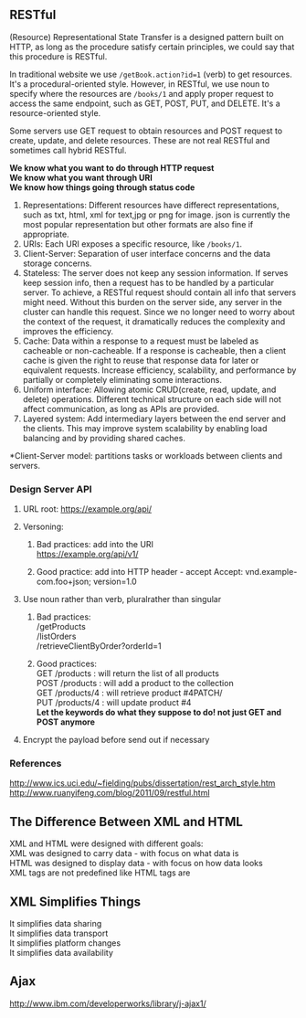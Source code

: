## RESTful
(Resource) Representational State Transfer is a designed pattern built on HTTP, as long as the procedure satisfy certain principles, we could say that this procedure is RESTful.  

In traditional website we use `/getBook.action?id=1` (verb) to get resources. It's a procedural-oriented style. However, in RESTful, we use noun to specify where the resources are `/books/1` and apply proper request to access the same endpoint, such as GET, POST, PUT, and DELETE. It's a resource-oriented style.  

Some servers use GET request to obtain resources and POST request to create, update, and delete resources. These are not real RESTful and sometimes call hybrid RESTful.   

**We know what you want to do through HTTP request**   
**We know what you want through URI**  
**We know how things going through status code**  


1. Representations: Different resources have differect representations, such as txt, html, xml for text,jpg or png for image. json is currently the most popular representation but other formats are also fine if appropriate. 
2. URIs: Each URI exposes a specific resource, like `/books/1`. 
3. Client-Server: Separation of user interface concerns and the data storage concerns. 
4. Stateless: The server does not keep any session information. If serves keep session info, then a request has to be handled by a particular server. To achieve, a RESTful request should contain all info that servers might need. Without this burden on the server side, any server in the cluster can handle this request. Since we no longer need to worry about the context of the request, it dramatically reduces the complexity and improves the efficiency.
5. Cache: Data within a response to a request must be labeled as cacheable or non-cacheable. If a response is cacheable, then a client cache is given the right to reuse that response data for later or equivalent requests. Increase efficiency, scalability, and performance by partially or completely eliminating some interactions.
6. Uniform interface: Allowing atomic CRUD(create, read, update, and delete) operations. Different technical structure on each side will not affect communication, as long as APIs are provided. 
7. Layered system: Add intermediary layers between the end server and the clients. This may improve system scalability by enabling load balancing and by providing shared caches.

\*Client-Server model: partitions tasks or workloads between clients and servers. 

### Design Server API
1. URL root: 
  https://example.org/api/
2. Versoning: 

    1. Bad practices: add into the URI   
    https://example.org/api/v1/  
    
    2. Good practice: add into HTTP header - accept
    Accept: vnd.example-com.foo+json; version=1.0
    
3. Use noun rather than verb, pluralrather than singular

    1. Bad practices:   
    /getProducts  
    /listOrders  
    /retrieveClientByOrder?orderId=1  

    2. Good practices:  
    GET /products : will return the list of all products  
    POST /products : will add a product to the collection  
    GET /products/4 : will retrieve product #4PATCH/  
    PUT /products/4 : will update product #4  
    **Let the keywords do what they suppose to do! not just GET and POST anymore**
    
4. Encrypt the payload before send out if necessary


### References
http://www.ics.uci.edu/~fielding/pubs/dissertation/rest_arch_style.htm
http://www.ruanyifeng.com/blog/2011/09/restful.html


## The Difference Between XML and HTML
XML and HTML were designed with different goals:  
XML was designed to carry data - with focus on what data is  
HTML was designed to display data - with focus on how data looks  
XML tags are not predefined like HTML tags are  

## XML Simplifies Things
It simplifies data sharing  
It simplifies data transport  
It simplifies platform changes  
It simplifies data availability  

## Ajax
http://www.ibm.com/developerworks/library/j-ajax1/  
